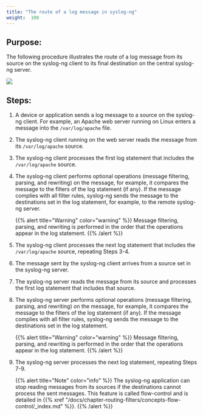 ```yaml
---
title: "The route of a log message in syslog-ng"
weight:  100
---
```

<!-- DISCLAIMER: This file is based on the syslog-ng Open Source Edition documentation https://github.com/balabit/syslog-ng-ose-guides/commit/2f4a52ee61d1ea9ad27cb4f3168b95408fddfdf2 and is used under the terms of The syslog-ng Open Source Edition Documentation License. The file has been modified by Axoflow. -->


## Purpose:

The following procedure illustrates the route of a log message from its source on the syslog-ng client to its final destination on the central syslog-ng server.

![](../Images/Figures/fig-syslog-ng-logging-01.png)



## Steps:

1.  A device or application sends a log message to a source on the syslog-ng client. For example, an Apache web server running on Linux enters a message into the `/var/log/apache` file.

2.  The syslog-ng client running on the web server reads the message from its `/var/log/apache` source.

3.  The syslog-ng client processes the first log statement that includes the `/var/log/apache` source.

4.  The syslog-ng client performs optional operations (message filtering, parsing, and rewriting) on the message, for example, it compares the message to the filters of the log statement (if any). If the message complies with all filter rules, syslog-ng sends the message to the destinations set in the log statement, for example, to the remote syslog-ng server.
    
    {{% alert title="Warning" color="warning" %}}
Message filtering, parsing, and rewriting is performed in the order that the operations appear in the log statement.
    {{% /alert %}}

5.  The syslog-ng client processes the next log statement that includes the `/var/log/apache` source, repeating Steps 3-4.

6.  The message sent by the syslog-ng client arrives from a source set in the syslog-ng server.

7.  The syslog-ng server reads the message from its source and processes the first log statement that includes that source.

8.  The syslog-ng server performs optional operations (message filtering, parsing, and rewriting) on the message, for example, it compares the message to the filters of the log statement (if any). If the message complies with all filter rules, syslog-ng sends the message to the destinations set in the log statement.
    
    {{% alert title="Warning" color="warning" %}}
Message filtering, parsing, and rewriting is performed in the order that the operations appear in the log statement.
    {{% /alert %}}

9.  The syslog-ng server processes the next log statement, repeating Steps 7-9.
    
    {{% alert title="Note" color="info" %}}
The syslog-ng application can stop reading messages from its sources if the destinations cannot process the sent messages. This feature is called flow-control and is detailed in {{% xref "/docs/chapter-routing-filters/concepts-flow-control/_index.md" %}}.
    {{% /alert %}}

